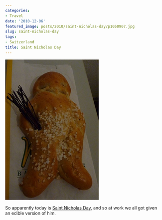 ```yaml
---
categories:
- Travel
date: '2010-12-06'
featured_image: posts/2010/saint-nicholas-day/p1050907.jpg
slug: saint-nicholas-day
tags:
- Switzerland
title: Saint Nicholas Day
---
```


![Christmas Bread](p1050907.jpg)

So apparently today is [Saint Nicholas Day](http://en.wikipedia.org/wiki/Saint_Nicholas#Germany), and so at work we all got given an edible version of him.